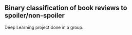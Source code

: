 ## Binary classification of book reviews to spoiler/non-spoiler

Deep Learning project done in a group.
